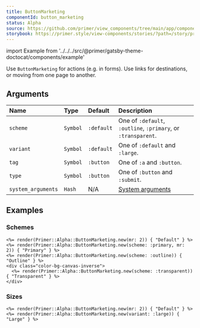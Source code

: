 ```yaml
---
title: ButtonMarketing
componentId: button_marketing
status: Alpha
source: https://github.com/primer/view_components/tree/main/app/components/primer/alpha/button_marketing.rb
storybook: https://primer.style/view-components/stories/?path=/story/primer-alpha-button-marketing
---
```


import Example from '../../../src/@primer/gatsby-theme-doctocat/components/example'

<!-- Warning: AUTO-GENERATED file, do not edit. Add code comments to your Ruby instead <3 -->

Use `ButtonMarketing` for actions (e.g. in forms). Use links for destinations, or moving from one page to another.

## Arguments

| Name | Type | Default | Description |
| :- | :- | :- | :- |
| `scheme` | `Symbol` | `:default` | One of `:default`, `:outline`, `:primary`, or `:transparent`. |
| `variant` | `Symbol` | `:default` | One of `:default` and `:large`. |
| `tag` | `Symbol` | `:button` | One of `:a` and `:button`. |
| `type` | `Symbol` | `:button` | One of `:button` and `:submit`. |
| `system_arguments` | `Hash` | N/A | [System arguments](/system-arguments) |

## Examples

### Schemes

<Example src="<button type='button' data-view-component='true' class='btn-mktg mr-2'>Default</button><button type='button' data-view-component='true' class='btn-mktg btn-primary-mktg mr-2'>Primary</button><button type='button' data-view-component='true' class='btn-mktg btn-outline-mktg'>Outline</button><div class='color-bg-canvas-inverse'>  <button type='button' data-view-component='true' class='btn-mktg btn-transparent'>Transparent</button></div>" />

```erb
<%= render(Primer::Alpha::ButtonMarketing.new(mr: 2)) { "Default" } %>
<%= render(Primer::Alpha::ButtonMarketing.new(scheme: :primary, mr: 2)) { "Primary" } %>
<%= render(Primer::Alpha::ButtonMarketing.new(scheme: :outline)) { "Outline" } %>
<div class="color-bg-canvas-inverse">
  <%= render(Primer::Alpha::ButtonMarketing.new(scheme: :transparent)) { "Transparent" } %>
</div>
```

### Sizes

<Example src="<button type='button' data-view-component='true' class='btn-mktg mr-2'>Default</button><button type='button' data-view-component='true' class='btn-mktg btn-large-mktg'>Large</button>" />

```erb
<%= render(Primer::Alpha::ButtonMarketing.new(mr: 2)) { "Default" } %>
<%= render(Primer::Alpha::ButtonMarketing.new(variant: :large)) { "Large" } %>
```

